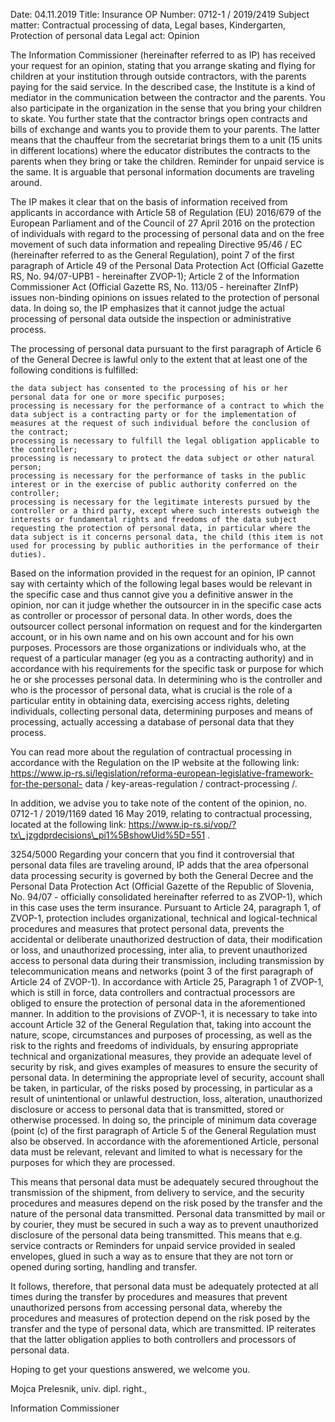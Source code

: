 Date: 04.11.2019
Title: Insurance OP
Number: 0712-1 / 2019/2419
Subject matter: Contractual processing of data, Legal bases, Kindergarten, Protection of personal data
Legal act: Opinion

The Information Commissioner (hereinafter referred to as IP) has received your request for an opinion, stating that you arrange skating and flying for children at your institution through outside contractors, with the parents paying for the said service. In the described case, the Institute is a kind of mediator in the communication between the contractor and the parents. You also participate in the organization in the sense that you bring your children to skate. You further state that the contractor brings open contracts and bills of exchange and wants you to provide them to your parents. The latter means that the chauffeur from the secretariat brings them to a unit (15 units in different locations) where the educator distributes the contracts to the parents when they bring or take the children. Reminder for unpaid service is the same. It is arguable that personal information documents are traveling around.

 

The IP makes it clear that on the basis of information received from applicants in accordance with Article 58 of Regulation (EU) 2016/679 of the European Parliament and of the Council of 27 April 2016 on the protection of individuals with regard to the processing of personal data and on the free movement of such data information and repealing Directive 95/46 / EC (hereinafter referred to as the General Regulation), point 7 of the first paragraph of Article 49 of the Personal Data Protection Act (Official Gazette RS, No. 94/07-UPB1 - hereinafter ZVOP-1); Article 2 of the Information Commissioner Act (Official Gazette RS, No. 113/05 - hereinafter ZInfP) issues non-binding opinions on issues related to the protection of personal data. In doing so, the IP emphasizes that it cannot judge the actual processing of personal data outside the inspection or administrative process.

 

The processing of personal data pursuant to the first paragraph of Article 6 of the General Decree is lawful only to the extent that at least one of the following conditions is fulfilled:

    the data subject has consented to the processing of his or her personal data for one or more specific purposes;
    processing is necessary for the performance of a contract to which the data subject is a contracting party or for the implementation of measures at the request of such individual before the conclusion of the contract;
    processing is necessary to fulfill the legal obligation applicable to the controller;
    processing is necessary to protect the data subject or other natural person;
    processing is necessary for the performance of tasks in the public interest or in the exercise of public authority conferred on the controller;
    processing is necessary for the legitimate interests pursued by the controller or a third party, except where such interests outweigh the interests or fundamental rights and freedoms of the data subject requesting the protection of personal data, in particular where the data subject is it concerns personal data, the child (this item is not used for processing by public authorities in the performance of their duties).

 

Based on the information provided in the request for an opinion, IP cannot say with certainty which of the following legal bases would be relevant in the specific case and thus cannot give you a definitive answer in the opinion, nor can it judge whether the outsourcer in in the specific case acts as controller or processor of personal data. In other words, does the outsourcer collect personal information on request and for the kindergarten account, or in his own name and on his own account and for his own purposes. Processors are those organizations or individuals who, at the request of a particular manager (eg you as a contracting authority) and in accordance with his requirements for the specific task or purpose for which he or she processes personal data. In determining who is the controller and who is the processor of personal data, what is crucial is the role of a particular entity in obtaining data, exercising access rights, deleting individuals, collecting personal data, determining purposes and means of processing, actually accessing a database of personal data that they process.

 

You can read more about the regulation of contractual processing in accordance with the Regulation on the IP website at the following link: https://www.ip-rs.si/legislation/reforma-european-legislative-framework-for-the-personal- data / key-areas-regulation / contract-processing /.

 

In addition, we advise you to take note of the content of the opinion, no. 0712-1 / 2019/1169 dated 16 May 2019, relating to contractual processing, located at the following link: https://www.ip-rs.si/vop/?tx\_jzgdprdecisions\_pi1%5BshowUid%5D=551 .

 

3254/5000
Regarding your concern that you find it controversial that personal data files are traveling around, IP adds that the area of ​​personal data processing security is governed by both the General Decree and the Personal Data Protection Act (Official Gazette of the Republic of Slovenia, No. 94/07 - officially consolidated hereinafter referred to as ZVOP-1), which in this case uses the term insurance. Pursuant to Article 24, paragraph 1, of ZVOP-1, protection includes organizational, technical and logical-technical procedures and measures that protect personal data, prevents the accidental or deliberate unauthorized destruction of data, their modification or loss, and unauthorized processing, inter alia, to prevent unauthorized access to personal data during their transmission, including transmission by telecommunication means and networks (point 3 of the first paragraph of Article 24 of ZVOP-1). In accordance with Article 25, Paragraph 1 of ZVOP-1, which is still in force, data controllers and contractual processors are obliged to ensure the protection of personal data in the aforementioned manner. In addition to the provisions of ZVOP-1, it is necessary to take into account Article 32 of the General Regulation that, taking into account the nature, scope, circumstances and purposes of processing, as well as the risk to the rights and freedoms of individuals, by ensuring appropriate technical and organizational measures, they provide an adequate level of security by risk, and gives examples of measures to ensure the security of personal data. In determining the appropriate level of security, account shall be taken, in particular, of the risks posed by processing, in particular as a result of unintentional or unlawful destruction, loss, alteration, unauthorized disclosure or access to personal data that is transmitted, stored or otherwise processed. In doing so, the principle of minimum data coverage (point (c) of the first paragraph of Article 5 of the General Regulation must also be observed. In accordance with the aforementioned Article, personal data must be relevant, relevant and limited to what is necessary for the purposes for which they are processed.

 

This means that personal data must be adequately secured throughout the transmission of the shipment, from delivery to service, and the security procedures and measures depend on the risk posed by the transfer and the nature of the personal data transmitted. Personal data transmitted by mail or by courier, they must be secured in such a way as to prevent unauthorized disclosure of the personal data being transmitted. This means that e.g. service contracts or Reminders for unpaid service provided in sealed envelopes, glued in such a way as to ensure that they are not torn or opened during sorting, handling and transfer.

 

It follows, therefore, that personal data must be adequately protected at all times during the transfer by procedures and measures that prevent unauthorized persons from accessing personal data, whereby the procedures and measures of protection depend on the risk posed by the transfer and the type of personal data, which are transmitted. IP reiterates that the latter obligation applies to both controllers and processors of personal data.

 

Hoping to get your questions answered, we welcome you.

 

 

Mojca Prelesnik, univ. dipl. right.,

Information Commissioner
